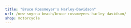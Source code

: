 ```yaml
---
title: "Bruce Rossmeyer's Harley-Davidson"
url: /new-smyrna-beach/bruce-rossmeyers-harley-davidson/
shop: motorcycle
---
```

